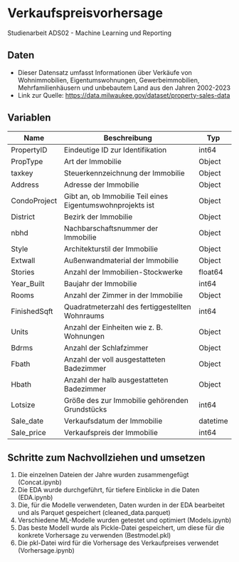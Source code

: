 # Verkaufspreisvorhersage

Studienarbeit ADS02 - Machine Learning und Reporting

## Daten

* Dieser Datensatz umfasst Informationen über Verkäufe von Wohnimmobilien, Eigentumswohnungen, Gewerbeimmobilien, Mehrfamilienhäusern und unbebautem Land aus den Jahren 2002-2023
* Link zur Quelle: https://data.milwaukee.gov/dataset/property-sales-data

## Variablen

| Name          | Beschreibung                                                   | Typ    |
|---------------|----------------------------------------------------------------|--------|
| PropertyID    | Eindeutige ID zur Identifikation                               | int64  |
| PropType      | Art der Immobilie                                              | Object |
| taxkey        | Steuerkennzeichnung der Immobilie                              | Object |
| Address       | Adresse der Immobilie                                          | Object |
| CondoProject  | Gibt an, ob Immobilie Teil eines Eigentumswohnprojekts ist     | Object |
| District      | Bezirk der Immobilie                                           | Object |
| nbhd          | Nachbarschaftsnummer der Immobilie                             | Object |
| Style         | Architekturstil der Immobilie                                  | Object |
| Extwall       | Außenwandmaterial der Immobilie                                | Object |
| Stories       | Anzahl der Immobilien-Stockwerke                               | float64|
| Year_Built    | Baujahr der Immobilie                                          | int64  |
| Rooms         | Anzahl der Zimmer in der Immobilie                             | Object |
| FinishedSqft  | Quadratmeterzahl des fertiggestellten Wohnraums                | int64  |
| Units         | Anzahl der Einheiten wie z. B. Wohnungen                       | Object |
| Bdrms         | Anzahl der Schlafzimmer                                        | Object |
| Fbath         | Anzahl der voll ausgestatteten Badezimmer                      | Object |
| Hbath         | Anzahl der halb ausgestatteten Badezimmer                      | Object |
| Lotsize       | Größe des zur Immobilie gehörenden Grundstücks                 | int64  |
| Sale_date     | Verkaufsdatum der Immobilie                                    |datetime|
| Sale_price    | Verkaufspreis der Immobilie                                    | int64  |


## Schritte zum Nachvollziehen und umsetzen
1) Die einzelnen Dateien der Jahre wurden zusammengefügt (Concat.ipynb)
2) Die EDA wurde durchgeführt, für tiefere Einblicke in die Daten (EDA.ipynb)
3) Die, für die Modelle verwendeten, Daten wurden in der EDA bearbeitet und als Parquet gespeichert (cleaned_data.parquet)
4) Verschiedene ML-Modelle wurden getestet und optimiert (Models.ipynb)
5) Das beste Modell wurde als Pickle-Datei gespeichert, um diese für die konkrete Vorhersage zu verwenden (Bestmodel.pkl)
6) Die pkl-Datei wird für die Vorhersage des Verkaufpreises verwendet (Vorhersage.ipynb)
